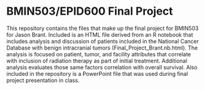 # BMIN503/EPID600 Final Project

This repository contains the files that make up the final project for BMIN503 for Jason Brant. Included is an HTML file derived from an R notebook that includes analysis and discussion of patients included in the National Cancer Database with benign intracranial tumors (Final_Project_Brant.nb.html). The analysis is focused on patient, tumor, and facility attributes that correlate with inclusion of radiation therapy as part of initial treatment. Additional analysis evaluates those same factors correlation with overall survival. Also included in the repository is a PowerPoint file that was used during final project presentation in class. 

